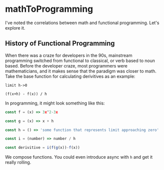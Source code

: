 # mathToProgramming
I've noted the correlations between math and functional programming. Let's explore it.

## History of Functional Programming
When there was a craze for developers in the 90s, mainstream programming switched from functional to classical, or verb based to noun based. Before the developer craze, most programmers were mathematicians, and it makes sense that the paradigm was closer to math. Take the base function for calculating derivitives as an example:

```
limit h->0

(f(x+h) - f(x)) / h
```

In programming, it might look something like this:

```javascript
const f = (x) => 3x^2-3x

const g = (x) => x + h

const h = () => 'some function that represents limit approaching zero'

const i = (number) => number / h 

const derivitive = i(f(g(x))-f(x))
```

We compose functions. You could even introduce async with `h` and get it really rolling.


